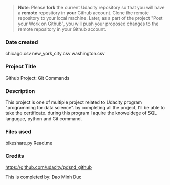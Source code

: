 >**Note**: Please **fork** the current Udacity repository so that you will have a **remote** repository in **your** Github account. Clone the remote repository to your local machine. Later, as a part of the project "Post your Work on Github", you will push your proposed changes to the remote repository in your Github account.

### Date created
chicago.csv
new_york_city.csv
washington.csv

### Project Title
Github Project: Git Commands 

### Description
This project is one of multiple project related to Udacity program "programming for data science".
by completing all the project, I'll be able to take the certificate. 
during this program I aquire the knoweldege of SQL langugae, python and Git command. 

### Files used
bikeshare.py
Read.me

### Credits
https://github.com/udacity/pdsnd_github

This is completed by: Dao Minh Duc
